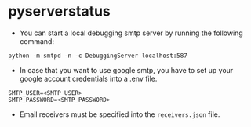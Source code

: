 # pyserverstatus
* You can start a local debugging smtp server by running the following command:
```
python -m smtpd -n -c DebuggingServer localhost:587
```
* In case that you want to use google smtp, you have to set up your google account credentials into a .env file.
```
SMTP_USER=<SMTP_USER>
SMTP_PASSWORD=<SMTP_PASSWORD>
```
* Email receivers must be specified into the ```receivers.json``` file.
